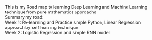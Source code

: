 This is my Road map to learning Deep Learning and Machine Learning technique from pure mathematics approachs  
Summary my road:  
  Week 1: Re-learning and Practice simple Python, Linear Regression approach by self learning technique   
  Week 2: Logistic Regression and simple RNN model
